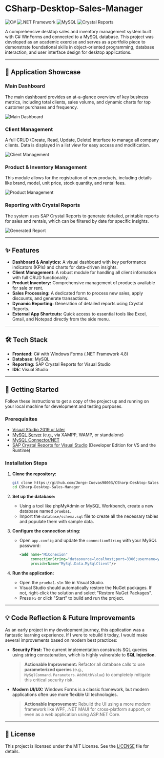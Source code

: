 # CSharp-Desktop-Sales-Manager

![C#](https://img.shields.io/badge/C%23-WinForms-blueviolet) ![.NET Framework](https://img.shields.io/badge/.NET-4.8-blue) ![MySQL](https://img.shields.io/badge/MySQL-Database-orange) ![Crystal Reports](https://img.shields.io/badge/Crystal-Reports-red)

A comprehensive desktop sales and inventory management system built with C# WinForms and connected to a MySQL database. This project was developed as an academic exercise and serves as a portfolio piece to demonstrate foundational skills in object-oriented programming, database interaction, and user interface design for desktop applications.

---

## 📸 Application Showcase

### Main Dashboard
The main dashboard provides an at-a-glance overview of key business metrics, including total clients, sales volume, and dynamic charts for top customer purchases and frequency.

![Main Dashboard](Imgs/dashboard.png)

### Client Management
A full CRUD (Create, Read, Update, Delete) interface to manage all company clients. Data is displayed in a list view for easy access and modification.

![Client Management](Imgs/client-management.png)

### Product & Inventory Management
This module allows for the registration of new products, including details like brand, model, unit price, stock quantity, and rental fees.

![Product Management](Imgs/product-management.png)

### Reporting with Crystal Reports
The system uses SAP Crystal Reports to generate detailed, printable reports for sales and rentals, which can be filtered by date for specific insights.

![Generated Report](Imgs/report.png)

---

## ✨ Features

*   **Dashboard & Analytics:** A visual dashboard with key performance indicators (KPIs) and charts for data-driven insights.
*   **Client Management:** A robust module for handling all client information with full CRUD functionality.
*   **Product Inventory:** Comprehensive management of products available for sale or rent.
*   **Sales Processing:** A dedicated form to process new sales, apply discounts, and generate transactions.
*   **Dynamic Reporting:** Generation of detailed reports using Crystal Reports.
*   **External App Shortcuts:** Quick access to essential tools like Excel, Gmail, and Notepad directly from the side menu.

---

## 🛠️ Tech Stack

*   **Frontend:** C# with Windows Forms (.NET Framework 4.8)
*   **Database:** MySQL
*   **Reporting:** SAP Crystal Reports for Visual Studio
*   **IDE:** Visual Studio

---

## 🚀 Getting Started

Follow these instructions to get a copy of the project up and running on your local machine for development and testing purposes.

### Prerequisites

*   [Visual Studio 2019 or later](https://visualstudio.microsoft.com/)
*   [MySQL Server](https://dev.mysql.com/downloads/mysql/) (e.g., via XAMPP, WAMP, or standalone)
*   [MySQL Connector/NET](https://dev.mysql.com/downloads/connector/net/)
*   [SAP Crystal Reports for Visual Studio](https://www.sap.com/products/crystal-reports/trial.html) (Developer Edition for VS and the Runtime)

### Installation Steps

1.  **Clone the repository:**
    ```bash
    git clone https://github.com/Jorge-Cuevas90003/CSharp-Desktop-Sales-Manager.git
    cd CSharp-Desktop-Sales-Manager
    ```

2.  **Set up the database:**
    *   Using a tool like phpMyAdmin or MySQL Workbench, create a new database named `prueba1`.
    *   Import the `database/schema.sql` file to create all the necessary tables and populate them with sample data.

3.  **Configure the connection string:**
    *   Open `app.config` and update the `connectionString` with your MySQL password:
        ```xml
        <add name="MiConexion"
             connectionString="datasource=localhost;port=3306;username=yours;password=yours;database=prueba1"
             providerName="MySql.Data.MySqlClient"/>
        ```

4.  **Run the application:**
    *   Open the `prueba1.sln` file in Visual Studio.
    *   Visual Studio should automatically restore the NuGet packages. If not, right-click the solution and select "Restore NuGet Packages".
    *   Press `F5` or click "Start" to build and run the project.

---

## 💡 Code Reflection & Future Improvements

As an early project in my development journey, this application was a fantastic learning experience. If I were to rebuild it today, I would make several improvements based on modern best practices:

*   **Security First:** The current implementation constructs SQL queries using string concatenation, which is highly vulnerable to **SQL Injection**.
    > **Actionable Improvement:** Refactor all database calls to use **parameterized queries** (e.g., `MySqlCommand.Parameters.AddWithValue`) to completely mitigate this critical security risk.


*   **Modern UI/UX:** Windows Forms is a classic framework, but modern applications often use more flexible UI technologies.
    > **Actionable Improvement:** Rebuild the UI using a more modern framework like WPF, .NET MAUI for cross-platform support, or even as a web application using ASP.NET Core.

---

## 📝 License

This project is licensed under the MIT License. See the [LICENSE](LICENSE) file for details.
